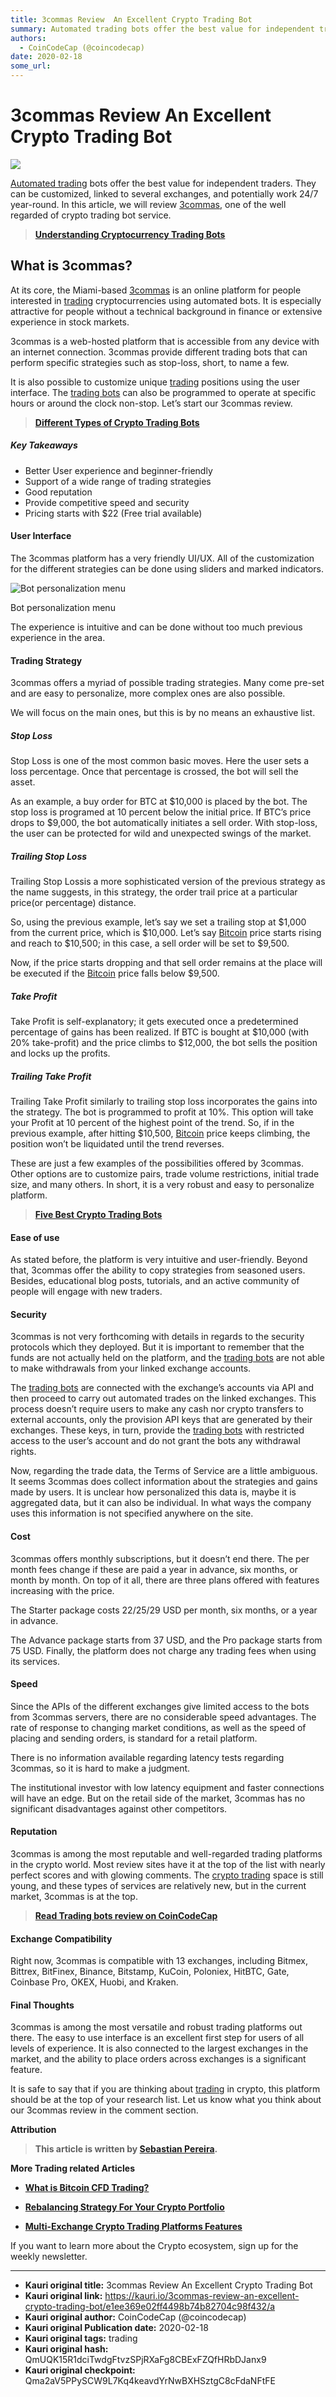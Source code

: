 ```yaml
---
title: 3commas Review  An Excellent Crypto Trading Bot
summary: Automated trading bots offer the best value for independent traders. They can be customized, linked to several exchanges, and potentially work 24/7 year-round.
authors:
  - CoinCodeCap (@coincodecap)
date: 2020-02-18
some_url: 
---
```


# 3commas Review  An Excellent Crypto Trading Bot


![](https://ipfs.infura.io/ipfs/QmYtGSFS7Jiy5TpbG4e8uHtYyxYmXg6WmLiaDJTmRU3pdG)

[Automated trading](https://coincodecap.com/category/trading-automation) bots offer the best value for independent traders. They can be customized, linked to several exchanges, and potentially work 24/7 year-round. In this article, we will review [3commas](https://3commas.io/?utm_source=coincodecap.com), one of the well regarded of crypto trading bot service. 

> [**Understanding Cryptocurrency Trading Bots**](https://blog.coincodecap.com/a-guide-to-cryptocurrency-trading-bots/)

What is 3commas?
----------------

At its core, the Miami-based [3commas](https://3commas.io/?utm_source=coincodecap.com) is an online platform for people interested in [trading](https://blog.coincodecap.com/tag/trading/) cryptocurrencies using automated bots. It is especially attractive for people without a technical background in finance or extensive experience in stock markets.

3commas is a web-hosted platform that is accessible from any device with an internet connection. 3commas provide different trading bots that can perform specific strategies such as stop-loss, short, to name a few. 

It is also possible to customize unique [trading](https://blog.coincodecap.com/tag/trading/) positions using the user interface. The [trading bots](https://blog.coincodecap.com/tag/trading-bots/) can also be programmed to operate at specific hours or around the clock non-stop. Let’s start our 3commas review.

> [**Different Types of Crypto Trading Bots**](https://blog.coincodecap.com/different-types-of-crypto-trading-bots/)

##### Key Takeaways

*   Better User experience and beginner-friendly
*   Support of a wide range of trading strategies
*   Good reputation
*   Provide competitive speed and security
*   Pricing starts with $22 (Free trial available)

#### **User Interface**

The 3commas platform has a very friendly UI/UX. All of the customization for the different strategies can be done using sliders and marked indicators.

![Bot personalization menu](https://miro.medium.com/max/3040/1*rqD0kMxNxkzZVnT2MGFW5w.png)

Bot personalization menu

The experience is intuitive and can be done without too much previous experience in the area.

#### Trading Strategy

3commas offers a myriad of possible trading strategies. Many come pre-set and are easy to personalize, more complex ones are also possible. 

We will focus on the main ones, but this is by no means an exhaustive list.

##### **Stop Loss**

Stop Loss is one of the most common basic moves. Here the user sets a loss percentage. Once that percentage is crossed, the bot will sell the asset. 

As an example, a buy order for BTC at $10,000 is placed by the bot. The stop loss is programed at 10 percent below the initial price. If BTC’s price drops to $9,000, the bot automatically initiates a sell order. With stop-loss, the user can be protected for wild and unexpected swings of the market.

##### **Trailing Stop Loss**

Trailing Stop Lossis a more sophisticated version of the previous strategy as the name suggests, in this strategy, the order trail price at a particular price(or percentage) distance.   

So, using the previous example, let’s say we set a trailing stop at $1,000 from the current price, which is $10,000. Let’s say [Bitcoin](https://blog.coincodecap.com/tag/bitcoin/) price starts rising and reach to $10,500; in this case, a sell order will be set to $9,500.

Now, if the price starts dropping and that sell order remains at the place will be executed if the [Bitcoin](https://blog.coincodecap.com/tag/bitcoin/) price falls below $9,500. 

##### **Take Profit** 

Take Profit is self-explanatory; it gets executed once a predetermined percentage of gains has been realized. If BTC is bought at $10,000 (with 20% take-profit) and the price climbs to $12,000, the bot sells the position and locks up the profits.

##### **Trailing Take Profit**

Trailing Take Profit similarly to trailing stop loss incorporates the gains into the strategy. The bot is programmed to profit at 10%. This option will take your Profit at 10 percent of the highest point of the trend. So, if in the previous example, after hitting $10,500, [Bitcoin](https://blog.coincodecap.com/tag/bitcoin/) price keeps climbing, the position won’t be liquidated until the trend reverses.

These are just a few examples of the possibilities offered by 3commas. Other options are to customize pairs, trade volume restrictions, initial trade size, and many others. In short, it is a very robust and easy to personalize platform.

> [**Five Best Crypto Trading Bots**](https://blog.coincodecap.com/five-best-crypto-trading-bots/)

#### Ease of use

As stated before, the platform is very intuitive and user-friendly. Beyond that, 3commas offer the ability to copy strategies from seasoned users. Besides, educational blog posts, tutorials, and an active community of people will engage with new traders.

#### Security

3commas is not very forthcoming with details in regards to the security protocols which they deployed. But it is important to remember that the funds are not actually held on the platform, and the [trading bots](https://blog.coincodecap.com/tag/trading-bots/) are not able to make withdrawals from your linked exchange accounts.

The [trading bots](https://blog.coincodecap.com/tag/trading-bots/) are connected with the exchange’s accounts via API and then proceed to carry out automated trades on the linked exchanges. This process doesn’t require users to make any cash nor crypto transfers to external accounts, only the provision API keys that are generated by their exchanges. These keys, in turn, provide the [trading bots](https://blog.coincodecap.com/tag/trading-bots/) with restricted access to the user’s account and do not grant the bots any withdrawal rights.

Now, regarding the trade data, the Terms of Service are a little ambiguous. It seems 3commas does collect information about the strategies and gains made by users. It is unclear how personalized this data is, maybe it is aggregated data, but it can also be individual. In what ways the company uses this information is not specified anywhere on the site.

#### Cost

3commas offers monthly subscriptions, but it doesn’t end there. The per month fees change if these are paid a year in advance, six months, or month by month. On top of it all, there are three plans offered with features increasing with the price.

The Starter package costs 22/25/29 USD per month, six months, or a year in advance.

The Advance package starts from 37 USD, and the Pro package starts from 75 USD. Finally, the platform does not charge any trading fees when using its services.

#### Speed

Since the APIs of the different exchanges give limited access to the bots from 3commas servers, there are no considerable speed advantages. The rate of response to changing market conditions, as well as the speed of placing and sending orders, is standard for a retail platform. 

There is no information available regarding latency tests regarding 3commas, so it is hard to make a judgment.

The institutional investor with low latency equipment and faster connections will have an edge. But on the retail side of the market, 3commas has no significant disadvantages against other competitors.

#### **Reputation**

3commas is among the most reputable and well-regarded trading platforms in the crypto world. Most review sites have it at the top of the list with nearly perfect scores and with glowing comments. The [crypto trading](https://blog.coincodecap.com/tag/crypto-trading/) space is still young, and these types of services are relatively new, but in the current market, 3commas is at the top.

> **[Read Trading bots review on CoinCodeCap](https://coincodecap.com/category/trading-automation)**

#### **Exchange Compatibility**

Right now, 3commas is compatible with 13 exchanges, including Bitmex, Bittrex, BitFinex, Binance, Bitstamp, KuCoin, Poloniex, HitBTC, Gate, Coinbase Pro, OKEX, Huobi, and Kraken.

#### Final Thoughts

3commas is among the most versatile and robust trading platforms out there. The easy to use interface is an excellent first step for users of all levels of experience. It is also connected to the largest exchanges in the market, and the ability to place orders across exchanges is a significant feature.

It is safe to say that if you are thinking about [trading](https://blog.coincodecap.com/tag/trading/) in crypto, this platform should be at the top of your research list. Let us know what you think about our 3commas review in the comment section.

**Attribution**

> **This article is written by [Sebastian Pereira](https://twitter.com/CryptoTerra3).**

**More Trading related Articles**

*   **[What is Bitcoin CFD Trading?](https://blog.coincodecap.com/what-is-bitcoin-cfd-trading/)**

*   [**Rebalancing Strategy For Your Crypto Portfolio**](https://blog.coincodecap.com/crypto-portfolio-rebalancing/)

*   **[Multi-Exchange Crypto Trading Platforms Features](https://blog.coincodecap.com/multi-exchange-crypto-trading-platforms-features/)**

If you want to learn more about the Crypto ecosystem, sign up for the weekly newsletter.


---

- **Kauri original title:** 3commas Review  An Excellent Crypto Trading Bot
- **Kauri original link:** https://kauri.io/3commas-review-an-excellent-crypto-trading-bot/e1ee369e02ff4498b74b82704c98f432/a
- **Kauri original author:** CoinCodeCap (@coincodecap)
- **Kauri original Publication date:** 2020-02-18
- **Kauri original tags:** trading
- **Kauri original hash:** QmUQK15R1dciTwdgFtvzSPjRXaFg8CBExFZQfHRbDJanx9
- **Kauri original checkpoint:** Qma2aV5PPySCW9L7Kq4keavdYrNwBXHSztgC8cFdaNFtFE



